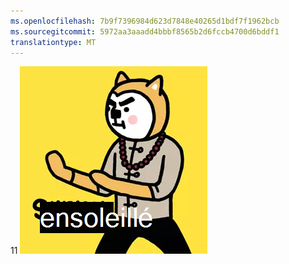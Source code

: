 ```yaml
---
ms.openlocfilehash: 7b9f7396984d623d7848e40265d1bdf7f1962bcb
ms.sourcegitcommit: 5972aa3aaadd4bbbf8565b2d6fccb4700d6bddf1
translationtype: MT
---
```

11 ![image](test.png)
